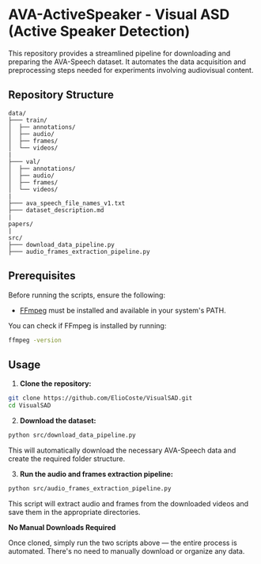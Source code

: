 # AVA-ActiveSpeaker - Visual ASD (Active Speaker Detection)

This repository provides a streamlined pipeline for downloading and preparing the AVA-Speech dataset.
It automates the data acquisition and preprocessing steps needed for experiments involving audiovisual content.

## Repository Structure

```plaintext
data/
├─── train/
│  ├── annotations/
│  ├── audio/
│  ├── frames/
│  └── videos/
|
├─── val/
│  ├── annotations/
│  ├── audio/
│  ├── frames/
│  └── videos/
|
├─── ava_speech_file_names_v1.txt
├─── dataset_description.md
|
papers/
|
src/
├─── download_data_pipeline.py
├─── audio_frames_extraction_pipeline.py
```


## Prerequisites

Before running the scripts, ensure the following:

- [FFmpeg](https://ffmpeg.org/) must be installed and available in your system's PATH.

You can check if FFmpeg is installed by running:

```bash
ffmpeg -version
```

## Usage

1. **Clone the repository:**

```bash
git clone https://github.com/ElioCoste/VisualSAD.git
cd VisualSAD
```
2. **Download the dataset:**

```bash
python src/download_data_pipeline.py
```
This will automatically download the necessary AVA-Speech data and create the required folder structure.

3. **Run the audio and frames extraction pipeline:**

```bash
python src/audio_frames_extraction_pipeline.py
```
This script will extract audio and frames from the downloaded videos and save them in the appropriate directories.

**No Manual Downloads Required**

Once cloned, simply run the two scripts above — the entire process is automated. There's no need to manually download or organize any data.
